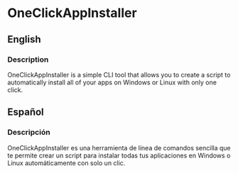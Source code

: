 # OneClickAppInstaller
## English
### Description
OneClickAppInstaller is a simple CLI tool that allows you to create a script to automatically install all of your apps on Windows or Linux with only one click.
## Español
### Descripción
OneClickAppInstaller es una herramienta de línea de comandos sencilla que te permite crear un script para instalar todas tus aplicaciones en Windows o Linux automáticamente con solo un clic.
